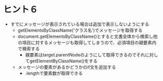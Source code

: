 # ヒント６

* すでにメッセージが表示されている場合は追加で表示しないようにする
  * getElementsByClassName('クラス名')でメッセージを取得する
  * document.getElementsByClassName()とすると文書全体から検索し他の項目に対するメッセージも取得してしまうので、必須項目の親要素内で検索する
    * 親要素はtarget.parentNodeのようにして取得できるのでそれに対してgetElementByClassName()をする
  * メッセージの要素があるかどうかのif文を追加する
    * .lengthで要素数が取得できる
